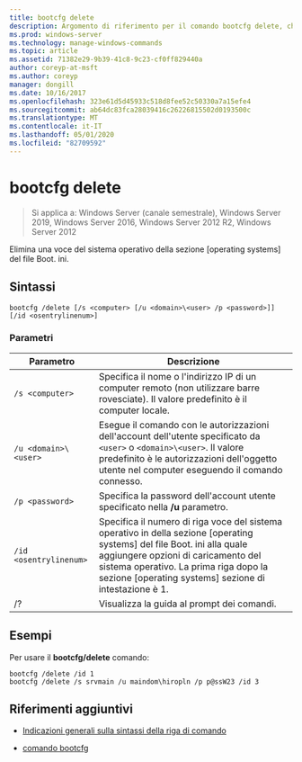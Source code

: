 ```yaml
---
title: bootcfg delete
description: Argomento di riferimento per il comando bootcfg delete, che elimina una voce del sistema operativo nella sezione dei sistemi operativi del file Boot. ini.
ms.prod: windows-server
ms.technology: manage-windows-commands
ms.topic: article
ms.assetid: 71382e29-9b39-41c8-9c23-cf0ff829440a
author: coreyp-at-msft
ms.author: coreyp
manager: dongill
ms.date: 10/16/2017
ms.openlocfilehash: 323e61d5d45933c518d8fee52c50330a7a15efe4
ms.sourcegitcommit: ab64dc83fca28039416c26226815502d0193500c
ms.translationtype: MT
ms.contentlocale: it-IT
ms.lasthandoff: 05/01/2020
ms.locfileid: "82709592"
---
```

# <a name="bootcfg-delete"></a>bootcfg delete

> Si applica a: Windows Server (canale semestrale), Windows Server 2019, Windows Server 2016, Windows Server 2012 R2, Windows Server 2012

Elimina una voce del sistema operativo della sezione [operating systems] del file Boot. ini.

## <a name="syntax"></a>Sintassi

```
bootcfg /delete [/s <computer> [/u <domain>\<user> /p <password>]] [/id <osentrylinenum>]
```

### <a name="parameters"></a>Parametri

| Parametro | Descrizione |
| --------- | ----------- |
| `/s <computer>` | Specifica il nome o l'indirizzo IP di un computer remoto (non utilizzare barre rovesciate). Il valore predefinito è il computer locale. |
| `/u <domain>\<user>`  | Esegue il comando con le autorizzazioni dell'account dell'utente specificato da `<user>` o `<domain>\<user>`. Il valore predefinito è le autorizzazioni dell'oggetto utente nel computer eseguendo il comando connesso. |
| `/p <password>` | Specifica la password dell'account utente specificato nella **/u** parametro. |
| `/id <osentrylinenum>` | Specifica il numero di riga voce del sistema operativo in della sezione [operating systems] del file Boot. ini alla quale aggiungere opzioni di caricamento del sistema operativo. La prima riga dopo la sezione [operating systems] sezione di intestazione è 1. |
| /? | Visualizza la guida al prompt dei comandi. |

## <a name="examples"></a>Esempi

Per usare il **bootcfg/delete** comando:

```
bootcfg /delete /id 1
bootcfg /delete /s srvmain /u maindom\hiropln /p p@ssW23 /id 3
```

## <a name="additional-references"></a>Riferimenti aggiuntivi

- [Indicazioni generali sulla sintassi della riga di comando](command-line-syntax-key.md)

- [comando bootcfg](bootcfg.md)
